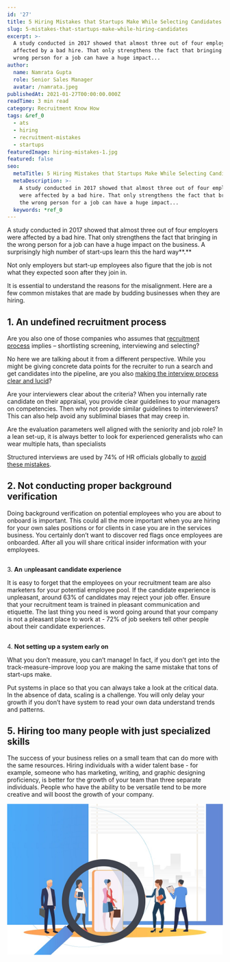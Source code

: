 ```yaml
---
id: '27'
title: 5 Hiring Mistakes that Startups Make While Selecting Candidates
slug: 5-mistakes-that-startups-make-while-hiring-candidates
excerpt: >-
  A study conducted in 2017 showed that almost three out of four employers were
  affected by a bad hire. That only strengthens the fact that bringing in the
  wrong person for a job can have a huge impact...
author:
  name: Namrata Gupta
  role: Senior Sales Manager
  avatar: /namrata.jpeg
publishedAt: 2021-01-27T00:00:00.000Z
readTime: 3 min read
category: Recruitment Know How
tags: &ref_0
  - ats
  - hiring
  - recruitment-mistakes
  - startups
featuredImage: hiring-mistakes-1.jpg
featured: false
seo:
  metaTitle: 5 Hiring Mistakes that Startups Make While Selecting Candidates
  metaDescription: >-
    A study conducted in 2017 showed that almost three out of four employers
    were affected by a bad hire. That only strengthens the fact that bringing in
    the wrong person for a job can have a huge impact...
  keywords: *ref_0
---
```


A study conducted in 2017 showed that almost three out of four employers were affected by a bad hire. That only strengthens the fact that bringing in the wrong person for a job can have a huge impact on the business. A surprisingly high number of start-ups learn this the hard way**.**

Not only employers but start-up employees also figure that the job is not what they expected soon after they join in.

<!--more-->

It is essential to understand the reasons for the misalignment. Here are a few common mistakes that are made by budding businesses when they are hiring.

## 1\. **An undefined recruitment process**

Are you also one of those companies who assumes that [recruitment process](https://www.thetalentpool.ai/blogs/3-ways-of-structured-hiring-through-unstructured-time/) implies – shortlisting screening, interviewing and selecting?

No here we are talking about it from a different perspective. While you might be giving concrete data points for the recruiter to run a search and get candidates into the pipeline, are you also [making the interview process clear and lucid](https://www.thetalentpool.ai/recruitment-management-software-benefits/)?

Are your interviewers clear about the criteria? When you internally rate candidate on their appraisal, you provide clear guidelines to your managers on competencies. Then why not provide similar guidelines to interviewers? This can also help avoid any subliminal biases that may creep in.

Are the evaluation parameters well aligned with the seniority and job role? In a lean set-up, it is always better to look for experienced generalists who can wear multiple hats, than specialists

Structured interviews are used by 74% of HR officials globally to [avoid these mistakes](https://www.thetalentpool.ai/blogs/5-mistakes-that-startups-make-while-hiring-candidates).

## 2\. **Not conducting proper background verification**

Doing background verification on potential employees who you are about to onboard is important. This could all the more important when you are hiring for your own sales positions or for clients in case you are in the services business. You certainly don’t want to discover red flags once employees are onboarded. After all you will share critical insider information with your employees.

##   
3\. **An** u**npleasant candidate experience**

It is easy to forget that the employees on your recruitment team are also marketers for your potential employee pool. If the candidate experience is unpleasant, around 63% of candidates may reject your job offer. Ensure that your recruitment team is trained in pleasant communication and etiquette. The last thing you need is word going around that your company is not a pleasant place to work at - 72% of job seekers tell other people about their candidate experiences.

##   
4\. **Not setting up a system early on**

What you don’t measure, you can’t manage! In fact, if you don’t get into the track-measure-improve loop you are making the same mistake that tons of start-ups make.

Put systems in place so that you can always take a look at the critical data. In the absence of data, scaling is a challenge. You will only delay your growth if you don’t have system to read your own data understand trends and patterns. 

## 5\. **Hiring too many people with just specialized skills**

The success of your business relies on a small team that can do more with the same resources. Hiring individuals with a wider talent base - for example, someone who has marketing, writing, and graphic designing proficiency, is better for the growth of your team than three separate individuals. People who have the ability to be versatile tend to be more creative and will boost the growth of your company.

![hiring-mistakes](images/hiring-mistakes-1.jpg)
